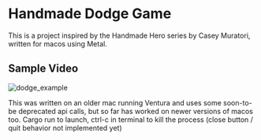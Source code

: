 # Handmade Dodge Game
This is a project inspired by the Handmade Hero series by Casey Muratori, written for macos using Metal.

## Sample Video
![dodge_example](https://github.com/user-attachments/assets/9fe73390-291b-4f87-9a0f-7d0af49438a9)

This was written on an older mac running Ventura and uses some soon-to-be deprecated api calls, but so far has worked on newer versions of macos too. Cargo run to launch, ctrl-c in terminal to kill the process (close button / quit behavior not implemented yet)
